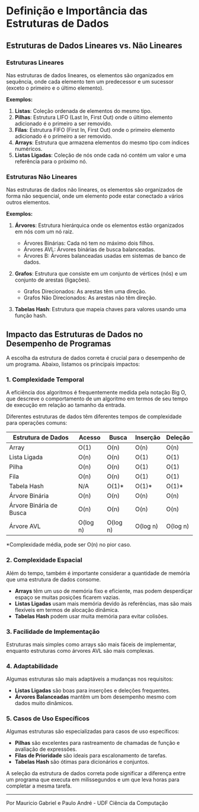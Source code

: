 # Definição e Importância das Estruturas de Dados

## Estruturas de Dados Lineares vs. Não Lineares

### Estruturas Lineares
Nas estruturas de dados lineares, os elementos são organizados em sequência, onde cada elemento tem um predecessor e um sucessor (exceto o primeiro e o último elemento).

**Exemplos:**
1. **Listas**: Coleção ordenada de elementos do mesmo tipo.
2. **Pilhas**: Estrutura LIFO (Last In, First Out) onde o último elemento adicionado é o primeiro a ser removido.
3. **Filas**: Estrutura FIFO (First In, First Out) onde o primeiro elemento adicionado é o primeiro a ser removido.
4. **Arrays**: Estrutura que armazena elementos do mesmo tipo com índices numéricos.
5. **Listas Ligadas**: Coleção de nós onde cada nó contém um valor e uma referência para o próximo nó.

### Estruturas Não Lineares
Nas estruturas de dados não lineares, os elementos são organizados de forma não sequencial, onde um elemento pode estar conectado a vários outros elementos.

**Exemplos:**
1. **Árvores**: Estrutura hierárquica onde os elementos estão organizados em nós com um nó raiz.
   - Árvores Binárias: Cada nó tem no máximo dois filhos.
   - Árvores AVL: Árvores binárias de busca balanceadas.
   - Árvores B: Árvores balanceadas usadas em sistemas de banco de dados.

2. **Grafos**: Estrutura que consiste em um conjunto de vértices (nós) e um conjunto de arestas (ligações).
   - Grafos Direcionados: As arestas têm uma direção.
   - Grafos Não Direcionados: As arestas não têm direção.

3. **Tabelas Hash**: Estrutura que mapeia chaves para valores usando uma função hash.

## Impacto das Estruturas de Dados no Desempenho de Programas

A escolha da estrutura de dados correta é crucial para o desempenho de um programa. Abaixo, listamos os principais impactos:

### 1. Complexidade Temporal
A eficiência dos algoritmos é frequentemente medida pela notação Big O, que descreve o comportamento de um algoritmo em termos de seu tempo de execução em relação ao tamanho da entrada.

Diferentes estruturas de dados têm diferentes tempos de complexidade para operações comuns:

| Estrutura de Dados | Acesso | Busca | Inserção | Deleção |
|-------------------|--------|-------|---------|---------|
| Array | O(1) | O(n) | O(n) | O(n) |
| Lista Ligada | O(n) | O(n) | O(1) | O(1) |
| Pilha | O(n) | O(n) | O(1) | O(1) |
| Fila | O(n) | O(n) | O(1) | O(1) |
| Tabela Hash | N/A | O(1)* | O(1)* | O(1)* |
| Árvore Binária | O(n) | O(n) | O(n) | O(n) |
| Árvore Binária de Busca | O(n) | O(n) | O(n) | O(n) |
| Árvore AVL | O(log n) | O(log n) | O(log n) | O(log n) |

*Complexidade média, pode ser O(n) no pior caso.

### 2. Complexidade Espacial
Além do tempo, também é importante considerar a quantidade de memória que uma estrutura de dados consome.

- **Arrays** têm um uso de memória fixo e eficiente, mas podem desperdiçar espaço se muitas posições ficarem vazias.
- **Listas Ligadas** usam mais memória devido às referências, mas são mais flexíveis em termos de alocação dinâmica.
- **Tabelas Hash** podem usar muita memória para evitar colisões.

### 3. Facilidade de Implementação
Estruturas mais simples como arrays são mais fáceis de implementar, enquanto estruturas como árvores AVL são mais complexas.

### 4. Adaptabilidade
Algumas estruturas são mais adaptáveis a mudanças nos requisitos:
- **Listas Ligadas** são boas para inserções e deleções frequentes.
- **Árvores Balanceadas** mantêm um bom desempenho mesmo com dados muito dinâmicos.

### 5. Casos de Uso Específicos
Algumas estruturas são especializadas para casos de uso específicos:
- **Pilhas** são excelentes para rastreamento de chamadas de função e avaliação de expressões.
- **Filas de Prioridade** são ideais para escalonamento de tarefas.
- **Tabelas Hash** são ótimas para dicionários e conjuntos.

A seleção da estrutura de dados correta pode significar a diferença entre um programa que executa em milissegundos e um que leva horas para completar a mesma tarefa.

---

Por Mauricio Gabriel e Paulo André - UDF Ciência da Computação
